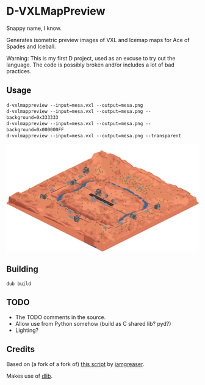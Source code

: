 D-VXLMapPreview
===============

Snappy name, I know.

Generates isometric preview images of VXL and Icemap maps for Ace of Spades and Iceball.

Warning: This is my first D project, used as an excuse to try out the language.
The code is possibly broken and/or includes a lot of bad practices.

Usage
-----

    d-vxlmappreview --input=mesa.vxl --output=mesa.png
    d-vxlmappreview --input=mesa.vxl --output=mesa.png --background=0x333333
    d-vxlmappreview --input=mesa.vxl --output=mesa.png --background=0x000000FF
    d-vxlmappreview --input=mesa.vxl --output=mesa.png --transparent

![Preview image for mesa.vxl](docs/images/mesa.png)

Building
--------

    dub build

TODO
----

 * The TODO comments in the source.
 * Allow use from Python somehow (build as C shared lib? pyd?)
 * Lighting?

Credits
-------

Based on (a fork of a fork of) [this script](https://gist.github.com/iamgreaser/4709760) by [iamgreaser](https://github.com/iamgreaser).

Makes use of [dlib](https://github.com/gecko0307/dlib).